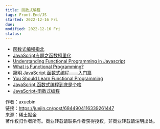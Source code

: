 ```yaml
---
title: 函数式编程
tags: Front-End/JS   
started: 2022-12-16 Fri
due: 
modified: 2022-12-16 Fri
status: 
---
```

-   [函数式编程指北](https://link.juejin.cn?target=https%3A%2F%2Fllh911001.gitbooks.io%2Fmostly-adequate-guide-chinese%2Fcontent%2F "https://llh911001.gitbooks.io/mostly-adequate-guide-chinese/content/")
-   [JavaScript专题之函数柯里化](https://link.juejin.cn?target=https%3A%2F%2Fgithub.com%2Fmqyqingfeng%2FBlog%2Fissues%2F42 "https://github.com/mqyqingfeng/Blog/issues/42")
-   [Understanding Functional Programming in Javascript](https://link.juejin.cn?target=https%3A%2F%2Flevelup.gitconnected.com%2Funderstanding-functional-programming-in-javascript-a-complete-guide-e85ed13b42c8 "https://levelup.gitconnected.com/understanding-functional-programming-in-javascript-a-complete-guide-e85ed13b42c8")
-   [What is Functional Programming?](https://link.juejin.cn?target=https%3A%2F%2Fmedium.com%2Fjavascript-scene%2Fmaster-the-javascript-interview-what-is-functional-programming-7f218c68b3a0 "https://medium.com/javascript-scene/master-the-javascript-interview-what-is-functional-programming-7f218c68b3a0")
-   [简明 JavaScript 函数式编程——入门篇](https://juejin.cn/post/6844903936378273799 "https://juejin.cn/post/6844903936378273799")
-   [You Should Learn Functional Programming](https://link.juejin.cn?target=https%3A%2F%2Fdev.to%2Fallanmacgregor%2Fyou-should-learn-functional-programming-in-2018-4nff "https://dev.to/allanmacgregor/you-should-learn-functional-programming-in-2018-4nff")
-   [JavaScript 函数式编程到底是个啥](https://link.juejin.cn?target=https%3A%2F%2Fsegmentfault.com%2Fa%2F1190000009864459 "https://segmentfault.com/a/1190000009864459")
-   [JavaScript-函数式编程](https://link.juejin.cn?target=https%3A%2F%2Fgithub.com%2Fecmadao%2FCoding-Guide%2Fblob%2Fmaster%2FNotes%2FJavaScript%2FJavaScript%25E5%2587%25BD%25E6%2595%25B0%25E5%25BC%258F%25E7%25BC%2596%25E7%25A8%258B.md "https://github.com/ecmadao/Coding-Guide/blob/master/Notes/JavaScript/JavaScript%E5%87%BD%E6%95%B0%E5%BC%8F%E7%BC%96%E7%A8%8B.md")

  

作者：axuebin  
链接：https://juejin.cn/post/6844904116339261447  
来源：稀土掘金  
著作权归作者所有。商业转载请联系作者获得授权，非商业转载请注明出处。